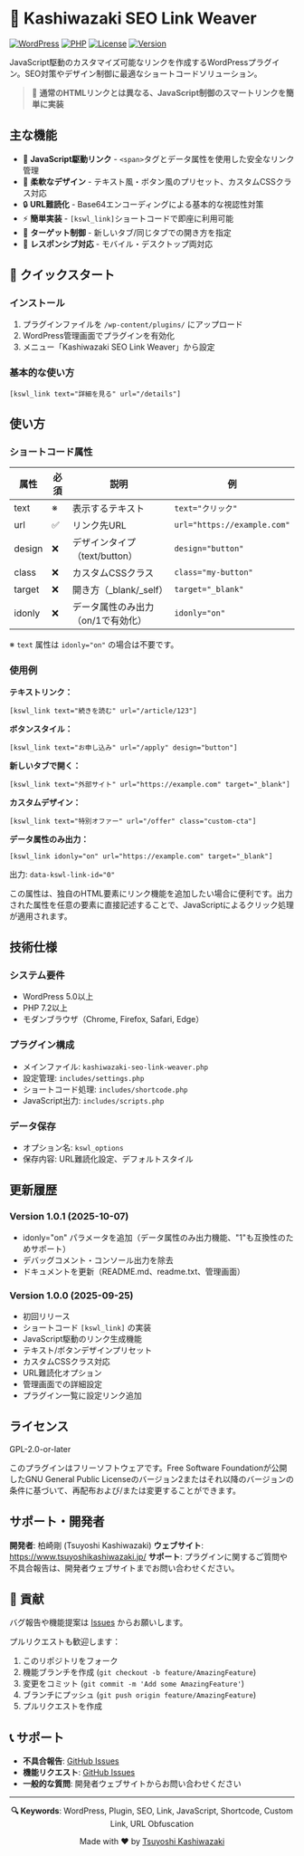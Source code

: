 # 🚀 Kashiwazaki SEO Link Weaver

[![WordPress](https://img.shields.io/badge/WordPress-5.0%2B-blue.svg)](https://wordpress.org/)
[![PHP](https://img.shields.io/badge/PHP-7.2%2B-purple.svg)](https://php.net/)
[![License](https://img.shields.io/badge/License-GPL--2.0--or--later-green.svg)](https://www.gnu.org/licenses/gpl-2.0.html)
[![Version](https://img.shields.io/badge/Version-1.0.1-orange.svg)](https://github.com/TsuyoshiKashiwazaki/wp-plugin-kashiwazaki-seo-link-weaver/releases)

JavaScript駆動のカスタマイズ可能なリンクを作成するWordPressプラグイン。SEO対策やデザイン制御に最適なショートコードソリューション。

> 🎯 **通常のHTMLリンクとは異なる、JavaScript制御のスマートリンクを簡単に実装**

## 主な機能

- 🔗 **JavaScript駆動リンク** - `<span>`タグとデータ属性を使用した安全なリンク管理
- 🎨 **柔軟なデザイン** - テキスト風・ボタン風のプリセット、カスタムCSSクラス対応
- 🔒 **URL難読化** - Base64エンコーディングによる基本的な視認性対策
- ⚡ **簡単実装** - `[kswl_link]`ショートコードで即座に利用可能
- 🎯 **ターゲット制御** - 新しいタブ/同じタブでの開き方を指定
- 📱 **レスポンシブ対応** - モバイル・デスクトップ両対応

## 🚀 クイックスタート

### インストール

1. プラグインファイルを `/wp-content/plugins/` にアップロード
2. WordPress管理画面でプラグインを有効化
3. メニュー「Kashiwazaki SEO Link Weaver」から設定

### 基本的な使い方

```
[kswl_link text="詳細を見る" url="/details"]
```

## 使い方

### ショートコード属性

| 属性 | 必須 | 説明 | 例 |
|------|------|------|-----|
| text | ※ | 表示するテキスト | `text="クリック"` |
| url | ✅ | リンク先URL | `url="https://example.com"` |
| design | ❌ | デザインタイプ（text/button） | `design="button"` |
| class | ❌ | カスタムCSSクラス | `class="my-button"` |
| target | ❌ | 開き方（_blank/_self） | `target="_blank"` |
| idonly | ❌ | データ属性のみ出力（on/1で有効化） | `idonly="on"` |

※ `text` 属性は `idonly="on"` の場合は不要です。

### 使用例

**テキストリンク：**
```
[kswl_link text="続きを読む" url="/article/123"]
```

**ボタンスタイル：**
```
[kswl_link text="お申し込み" url="/apply" design="button"]
```

**新しいタブで開く：**
```
[kswl_link text="外部サイト" url="https://example.com" target="_blank"]
```

**カスタムデザイン：**
```
[kswl_link text="特別オファー" url="/offer" class="custom-cta"]
```

**データ属性のみ出力：**
```
[kswl_link idonly="on" url="https://example.com" target="_blank"]
```
出力: `data-kswl-link-id="0"`

この属性は、独自のHTML要素にリンク機能を追加したい場合に便利です。出力された属性を任意の要素に直接記述することで、JavaScriptによるクリック処理が適用されます。

## 技術仕様

### システム要件
- WordPress 5.0以上
- PHP 7.2以上
- モダンブラウザ（Chrome, Firefox, Safari, Edge）

### プラグイン構成
- メインファイル: `kashiwazaki-seo-link-weaver.php`
- 設定管理: `includes/settings.php`
- ショートコード処理: `includes/shortcode.php`
- JavaScript出力: `includes/scripts.php`

### データ保存
- オプション名: `kswl_options`
- 保存内容: URL難読化設定、デフォルトスタイル

## 更新履歴

### Version 1.0.1 (2025-10-07)
- idonly="on" パラメータを追加（データ属性のみ出力機能、"1"も互換性のためサポート）
- デバッグコメント・コンソール出力を除去
- ドキュメントを更新（README.md、readme.txt、管理画面）

### Version 1.0.0 (2025-09-25)
- 初回リリース
- ショートコード `[kswl_link]` の実装
- JavaScript駆動のリンク生成機能
- テキスト/ボタンデザインプリセット
- カスタムCSSクラス対応
- URL難読化オプション
- 管理画面での詳細設定
- プラグイン一覧に設定リンク追加

## ライセンス

GPL-2.0-or-later

このプラグインはフリーソフトウェアです。Free Software Foundationが公開したGNU General Public Licenseのバージョン2またはそれ以降のバージョンの条件に基づいて、再配布および/または変更することができます。

## サポート・開発者

**開発者**: 柏崎剛 (Tsuyoshi Kashiwazaki)
**ウェブサイト**: https://www.tsuyoshikashiwazaki.jp/
**サポート**: プラグインに関するご質問や不具合報告は、開発者ウェブサイトまでお問い合わせください。

## 🤝 貢献

バグ報告や機能提案は [Issues](https://github.com/TsuyoshiKashiwazaki/wp-plugin-kashiwazaki-seo-link-weaver/issues) からお願いします。

プルリクエストも歓迎します：
1. このリポジトリをフォーク
2. 機能ブランチを作成 (`git checkout -b feature/AmazingFeature`)
3. 変更をコミット (`git commit -m 'Add some AmazingFeature'`)
4. ブランチにプッシュ (`git push origin feature/AmazingFeature`)
5. プルリクエストを作成

## 📞 サポート

- **不具合報告**: [GitHub Issues](https://github.com/TsuyoshiKashiwazaki/wp-plugin-kashiwazaki-seo-link-weaver/issues)
- **機能リクエスト**: [GitHub Issues](https://github.com/TsuyoshiKashiwazaki/wp-plugin-kashiwazaki-seo-link-weaver/issues)
- **一般的な質問**: 開発者ウェブサイトからお問い合わせください

---

<div align="center">

**🔍 Keywords**: WordPress, Plugin, SEO, Link, JavaScript, Shortcode, Custom Link, URL Obfuscation

Made with ❤️ by [Tsuyoshi Kashiwazaki](https://github.com/TsuyoshiKashiwazaki)

</div>